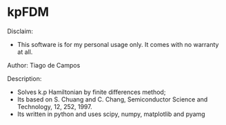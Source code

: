 kpFDM
=====

Disclaim:
 * This software is for my personal usage only. It comes with no warranty at all.

Author: Tiago de Campos

Description:
 * Solves k.p Hamiltonian by finite differences method;
 * Its based on S. Chuang and C. Chang, Semiconductor Science and Technology, 12, 252, 1997.
 * Its written in python and uses scipy, numpy, matplotlib and pyamg
